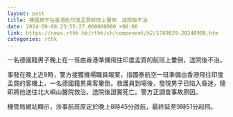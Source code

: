 ```yaml
---
layout: post
title: 德國男子在香港赴印度孟買航班上暈倒　送院後不治
date: 2024-09-08 23:55:27.000000000 +08:00
link: https://news.rthk.hk/rthk/ch/component/k2/1769829-20240908.htm
categories: rthk
---
```


一名德國籍男子晚上在一班由香港準備飛往印度孟買的航班上暈倒，送院後不治。

事發在晚上近9時，警方接獲機場職員報案，指國泰航空一班準備由香港飛往印度孟買的客機上，一名德國籍男乘客暈倒。救護員到場後，發現男子已陷入昏迷，隨即將他送往北大嶼山醫院救治，送院後證實死亡。警方正調查事故原因。

機管局網站顯示，涉事航班原定於晚上8時45分啟航，最終延至9時51分起飛。
